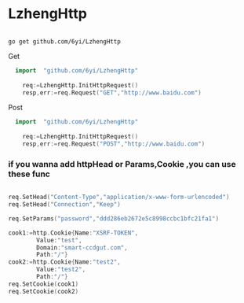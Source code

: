# LzhengHttp

```shell

go get github.com/6yi/LzhengHttp

```

Get
```go
  import  "github.com/6yi/LzhengHttp"
  
	req:=LzhengHttp.InitHttpRequest()
	resp,err:=req.Request("GET","http://www.baidu.com")

```
Post

```go
  import  "github.com/6yi/LzhengHttp"
  
	req:=LzhengHttp.InitHttpRequest()
	resp,err:=req.Request("POST","http://www.baidu.com")
```

### if you wanna add httpHead or Params,Cookie ,you can use these func

``` go

req.SetHead("Content-Type","application/x-www-form-urlencoded")
req.SetHead("Connection","Keep")

req.SetParams("password","ddd286eb2672e5c8998ccbc1bfc21fa1")

cook1:=http.Cookie{Name:"XSRF-TOKEN",
		Value:"test",
		Domain:"smart-ccdgut.com",
		Path:"/"}
cook2:=http.Cookie{Name:"test2",
		Value:"test2",
		Path:"/"}		
req.SetCookie(cook1)		
req.SetCookie(cook2)	
```


